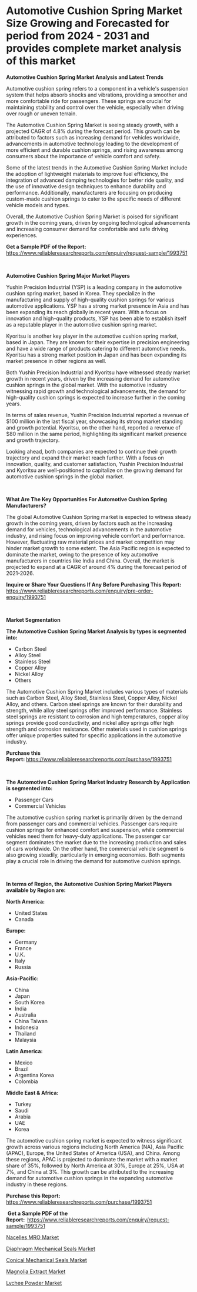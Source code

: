 <p><h1>Automotive Cushion Spring Market Size Growing and Forecasted for period from 2024 - 2031 and provides complete market analysis of this market</h1></p><p><strong>Automotive Cushion Spring Market Analysis and Latest Trends</strong></p>
<p><p>Automotive cushion spring refers to a component in a vehicle's suspension system that helps absorb shocks and vibrations, providing a smoother and more comfortable ride for passengers. These springs are crucial for maintaining stability and control over the vehicle, especially when driving over rough or uneven terrain.</p><p>The Automotive Cushion Spring Market is seeing steady growth, with a projected CAGR of 4.8% during the forecast period. This growth can be attributed to factors such as increasing demand for vehicles worldwide, advancements in automotive technology leading to the development of more efficient and durable cushion springs, and rising awareness among consumers about the importance of vehicle comfort and safety.</p><p>Some of the latest trends in the Automotive Cushion Spring Market include the adoption of lightweight materials to improve fuel efficiency, the integration of advanced damping technologies for better ride quality, and the use of innovative design techniques to enhance durability and performance. Additionally, manufacturers are focusing on producing custom-made cushion springs to cater to the specific needs of different vehicle models and types.</p><p>Overall, the Automotive Cushion Spring Market is poised for significant growth in the coming years, driven by ongoing technological advancements and increasing consumer demand for comfortable and safe driving experiences.</p></p>
<p><strong>Get a Sample PDF of the Report:&nbsp;</strong> <a href="https://www.reliableresearchreports.com/enquiry/request-sample/1993751">https://www.reliableresearchreports.com/enquiry/request-sample/1993751</a></p>
<p>&nbsp;</p>
<p><strong>Automotive Cushion Spring Major Market Players</strong></p>
<p><p>Yushin Precision Industrial (YSP) is a leading company in the automotive cushion spring market, based in Korea. They specialize in the manufacturing and supply of high-quality cushion springs for various automotive applications. YSP has a strong market presence in Asia and has been expanding its reach globally in recent years. With a focus on innovation and high-quality products, YSP has been able to establish itself as a reputable player in the automotive cushion spring market.</p><p>Kyoritsu is another key player in the automotive cushion spring market, based in Japan. They are known for their expertise in precision engineering and have a wide range of products catering to different automotive needs. Kyoritsu has a strong market position in Japan and has been expanding its market presence in other regions as well.</p><p>Both Yushin Precision Industrial and Kyoritsu have witnessed steady market growth in recent years, driven by the increasing demand for automotive cushion springs in the global market. With the automotive industry witnessing rapid growth and technological advancements, the demand for high-quality cushion springs is expected to increase further in the coming years.</p><p>In terms of sales revenue, Yushin Precision Industrial reported a revenue of $100 million in the last fiscal year, showcasing its strong market standing and growth potential. Kyoritsu, on the other hand, reported a revenue of $80 million in the same period, highlighting its significant market presence and growth trajectory.</p><p>Looking ahead, both companies are expected to continue their growth trajectory and expand their market reach further. With a focus on innovation, quality, and customer satisfaction, Yushin Precision Industrial and Kyoritsu are well-positioned to capitalize on the growing demand for automotive cushion springs in the global market.</p></p>
<p>&nbsp;</p>
<p><strong>What Are The Key Opportunities For Automotive Cushion Spring Manufacturers?</strong></p>
<p><p>The global Automotive Cushion Spring market is expected to witness steady growth in the coming years, driven by factors such as the increasing demand for vehicles, technological advancements in the automotive industry, and rising focus on improving vehicle comfort and performance. However, fluctuating raw material prices and market competition may hinder market growth to some extent. The Asia Pacific region is expected to dominate the market, owing to the presence of key automotive manufacturers in countries like India and China. Overall, the market is projected to expand at a CAGR of around 4% during the forecast period of 2021-2026.</p></p>
<p><strong>Inquire or Share Your Questions If Any Before Purchasing This Report:</strong> <a href="https://www.reliableresearchreports.com/enquiry/pre-order-enquiry/1993751">https://www.reliableresearchreports.com/enquiry/pre-order-enquiry/1993751</a></p>
<p>&nbsp;</p>
<p><strong>Market Segmentation</strong></p>
<p><strong>The Automotive Cushion Spring Market Analysis by types is segmented into:</strong></p>
<p><ul><li>Carbon Steel</li><li>Alloy Steel</li><li>Stainless Steel</li><li>Copper Alloy</li><li>Nickel Alloy</li><li>Others</li></ul></p>
<p><p>The Automotive Cushion Spring Market includes various types of materials such as Carbon Steel, Alloy Steel, Stainless Steel, Copper Alloy, Nickel Alloy, and others. Carbon steel springs are known for their durability and strength, while alloy steel springs offer improved performance. Stainless steel springs are resistant to corrosion and high temperatures, copper alloy springs provide good conductivity, and nickel alloy springs offer high strength and corrosion resistance. Other materials used in cushion springs offer unique properties suited for specific applications in the automotive industry.</p></p>
<p><strong>Purchase this Report:&nbsp;</strong><a href="https://www.reliableresearchreports.com/purchase/1993751">https://www.reliableresearchreports.com/purchase/1993751</a></p>
<p>&nbsp;</p>
<p><strong>The Automotive Cushion Spring Market Industry Research by Application is segmented into:</strong></p>
<p><ul><li>Passenger Cars</li><li>Commercial Vehicles</li></ul></p>
<p><p>The automotive cushion spring market is primarily driven by the demand from passenger cars and commercial vehicles. Passenger cars require cushion springs for enhanced comfort and suspension, while commercial vehicles need them for heavy-duty applications. The passenger car segment dominates the market due to the increasing production and sales of cars worldwide. On the other hand, the commercial vehicle segment is also growing steadily, particularly in emerging economies. Both segments play a crucial role in driving the demand for automotive cushion springs.</p></p>
<p>&nbsp;</p>
<p><strong>In terms of Region, the Automotive Cushion Spring Market Players available by Region are:</strong></p>
<p>
    <p> <strong> North America: </strong>
        <ul>
            <li>United States</li>
            <li>Canada</li>
        </ul>
        </p> 
    <p> <strong> Europe: </strong>
        <ul>
            <li>Germany</li>
            <li>France</li>
            <li>U.K.</li>
            <li>Italy</li>
            <li>Russia</li>
        </ul>
        </p> 
    <p> <strong> Asia-Pacific: </strong>
        <ul>
            <li>China</li>
            <li>Japan</li>
            <li>South Korea</li>
            <li>India</li>
            <li>Australia</li>
            <li>China Taiwan</li>
            <li>Indonesia</li>
            <li>Thailand</li>
            <li>Malaysia</li>
        </ul>
        </p> 
    <p> <strong> Latin America: </strong>
        <ul>
            <li>Mexico</li>
            <li>Brazil</li>
            <li>Argentina Korea</li>
            <li>Colombia</li>
        </ul>
        </p> 
    <p> <strong> Middle East & Africa: </strong>
        <ul>
            <li>Turkey</li>
            <li>Saudi</li>
            <li>Arabia</li>
            <li>UAE</li>
            <li>Korea</li>
        </ul>
    </p>
    </p>
<p><p>The automotive cushion spring market is expected to witness significant growth across various regions including North America (NA), Asia Pacific (APAC), Europe, the United States of America (USA), and China. Among these regions, APAC is projected to dominate the market with a market share of 35%, followed by North America at 30%, Europe at 25%, USA at 7%, and China at 3%. This growth can be attributed to the increasing demand for automotive cushion springs in the expanding automotive industry in these regions.</p></p>
<p><strong>Purchase this Report: </strong><a href="https://www.reliableresearchreports.com/purchase/1993751">https://www.reliableresearchreports.com/purchase/1993751</a></p>
<p>&nbsp;<strong>Get a Sample PDF of the Report:&nbsp;&nbsp;</strong><a href="https://www.reliableresearchreports.com/enquiry/request-sample/1993751">https://www.reliableresearchreports.com/enquiry/request-sample/1993751</a></p>
<p><strong></strong></p>
<p><p><a href="https://silk-columnist-571.notion.site/Nacelles-MRO-Market-A-Comprehensive-Report-of-its-Market-Share-Growth-Trends-2024-2031-c0999cb2b4e446cb978e9e491eccfeb6">Nacelles MRO Market</a></p><p><a href="https://silk-columnist-571.notion.site/Diaphragm-Mechanical-Seals-Market-Dynamics-2024-2031-Also-about-Its-Market-Trends-Projections-and-ae81278411f9420895d984c260b8e643">Diaphragm Mechanical Seals Market</a></p><p><a href="https://cat-emmental-94b.notion.site/Conical-Mechanical-Seals-Market-A-Comprehensive-Report-of-its-Market-Share-Growth-Trends-2024-2-e476c4df6d034a8cb6bfe7f8fd8d39e1">Conical Mechanical Seals Market</a></p><p><a href="https://view.publitas.com/reportprime-1/magnolia-extract-market-centers-on-aspects-such-as-market-growth-market-share-market-opportunity-and-projected-forecasts-spanning-from-2024-to-2031/">Magnolia Extract Market</a></p><p><a href="https://view.publitas.com/reportprime-1/lychee-powder-market-research-report-unlocks-analysis-on-the-market-financial-status-market-size-and-market-revenue-upto-2031/">Lychee Powder Market</a></p></p>